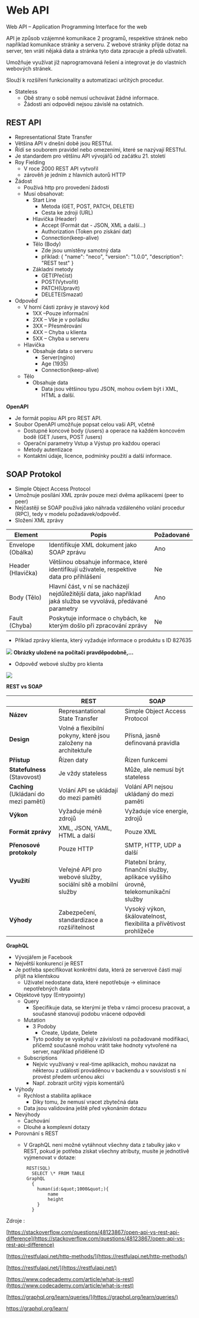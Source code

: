 # Web API

Web API – Application Programming Interface for the web

API je způsob vzájemné komunikace 2 programů, respektive stránek nebo například komunikace stránky a serveru. Z webové stránky přijde dotaz na server, ten vrátí nějaká data a stránka tyto data zpracuje a předá uživateli.

Umožňuje využívat jíž naprogramovaná řešení a integrovat je do vlastních webových stránek.

Slouží k rozšíření funkcionality a automatizaci určitých procedur.

- Stateless
  - Obě strany o sobě nemusí uchovávat žádné informace.
  - Žádosti ani odpovědi nejsou závislé na ostatních.

## REST API

- Representational State Transfer
- Většina API v dnešní době jsou RESTful.
- Řídí se souborem pravidel nebo omezeními, které se nazývají RESTful.
- Je standardem pro většinu API vývojářů od začátku 21. století
- Roy Fielding
  - V roce 2000 REST API vytvořil
  - zárověň je jedním z hlavních autorů HTTP
- Žádost
  - Používá http pro provedení žádosti
  - Musí obsahovat:
    - Start Line
      - Metoda (GET, POST, PATCH, DELETE)
      - Cesta ke zdroji (URL)
    - Hlavička (Header)
      - Accept (Formát dat - JSON, XML a další...)
      - Authorization (Token pro získání dat)
      - Connection(keep-alive)
    - Tělo (Body)
      - Zde jsou umístěny samotný data
      - příklad:
            {
              "name": "neco",
              "version": "1.0.0",
              "description": "REST test"
            }
    - Základní metody
      - GET(Přečíst)
      - POST(Vytvořit)
      - PATCH(Upravit)
      - DELETE(Smazat)
- Odpověď
  - V horní části zprávy je stavový kód
    - 1XX –Pouze informační
    - 2XX – Vše je v pořádku
    - 3XX – Přesměrování
    - 4XX – Chyba u klienta
    - 5XX – Chyba u serveru
  - Hlavička
    - Obsahuje data o serveru
      - Server(ngino)
      - Age (1935)
      - Connection(keep-alive)
  - Tělo
    - Obsahuje data
      - Data jsou většinou typu JSON, mohou ovšem být i XML, HTML a další.      

**OpenAPI**

  - Je formát popisu API pro REST API.
  - Soubor OpenAPI umožňuje popsat celou vaši API, včetně
    - Dostupné koncové body (/users) a operace na každém koncovém bodě (GET /users, POST /users)
    - Operační parametry Vstup a Výstup pro každou operaci
    - Metody autentizace
    - Kontaktní údaje, licence, podmínky použití a další informace.

## SOAP Protokol

- Simple Object Access Protocol
- Umožnuje posílání XML zpráv pouze mezi dvěma aplikacemi (peer to peer)
- Nejčastěji se SOAP používá jako náhrada vzdáleného volání procedur (RPC), tedy v modelu požadavek/odpověď.
- Složení XML zprávy

| **Element** | **Popis** | **Požadované** |
| --- | --- | --- |
| Envelope (Obálka) | Identifikuje XML dokument jako SOAP zprávu | Ano |
| Header (Hlavička) | Většinou obsahuje informace, které identifikují uživatele, respektive data pro přihlášení | Ne |
| Body (Tělo) | Hlavní část, v ní se nacházejí nejdůležitější data, jako například jaká služba se vyvolává, předávané parametry | Ano |
| Fault (Chyba) | Poskytuje informace o chybách, ke kterým došlo při zpracování zprávy | Ne |

- Příklad zprávy klienta, který vyžaduje informace o produktu s ID 827635

![](RackMultipart20220506-1-p6m60g_html_7b6981a928485810.png)
**Obrázky uložené na počítači pravděpodobně,...**
- Odpověď webové služby pro klienta

![](RackMultipart20220506-1-p6m60g_html_9c3ecf7f987dbe36.png)

**REST vs SOAP**

|   | **REST** | **SOAP** |
| --- | --- | --- |
| **Název** | Represantational State Transfer | Simple Object Access Protocol |
| **Design** | Volné a flexibilní pokyny, které jsou založeny na architektuře | Přísná, jasně definovaná pravidla |
| **Přístup** | Řízen daty | Řízen funkcemi |
| **Statefulness** (Stavovost) | Je vždy stateless | Může, ale nemusí být stateless |
| **Caching** (Ukládaní do mezi paměti) | Volání API se ukládají do mezi paměti | Volání API nejsou ukládaný do mezi paměti |
| **Výkon** | Vyžaduje méně zdrojů | Vyžaduje více energie, zdrojů |
| **Formát zprávy** | XML, JSON, YAML, HTML a další | Pouze XML |
| **Přenosové protokoly** | Pouze HTTP | SMTP, HTTP, UDP a další |
| **Využití** | Veřejné API pro webové služby, sociální sítě a mobilní služby | Platební brány, finanční služby, aplikace vyššího úrovně, telekomunikační služby |
| **Výhody** | Zabezpečení, standardizace a rozšiřitelnost | Vysoký výkon, škálovatelnost, flexibilita a přívětivost prohlížeče |

**GraphQL**

- Vývojářem je Facebook
- Největší konkurencí je REST
- Je potřeba specifikovat konkrétní data, která ze serverové části mají přijít na klientskou
  - Uživatel nedostane data, které nepotřebuje -&gt; eliminace nepotřebných data
- Objektové typy (Entrypointy)
  - Query
    - Specifikuje data, se kterými je třeba v rámci procesu pracovat, a současně stanovují podobu vrácené odpovědi
  - Mutation
    - 3 Podoby
      - Create, Update, Delete
    - Tyto podoby se vyskytují v závislosti na požadované modifikaci, přičemž současně mohou vrátit take hodnoty vytvořené na server, například přidělené ID
  - Subscriptions
    - Nejvíc využívaný v real-time aplikacích, mohou navázat na některou z událostí prováděnou v backendu a v souvislosti s ní provést předem určenou akci
    - Např. zobrazit určitý výpis komentářů
- Výhody
  - Rychlost a stabilita aplikace
    - Díky tomu, že nemusí vracet zbytečná data
  - Data jsou validována ještě před vykonáním dotazu
- Nevýhody
  - Cachování
  - Dlouhé a komplexní dotazy
- Porovnání s REST
  - V GraphQL neni možné vytáhnout všechny data z tabulky jako v REST, pokud je potřeba získat všechny atributy, musíte je jednotlivě vyjmenovat v dotaze:

         REST(SQL)
           SELECT \* FROM TABLE
         GraphQL
           {
             human(id:&quot;1000&quot;){
                 name
                 height
             }
           }

Zdroje :

[https://stackoverflow.com/questions/48123867/open-api-vs-rest-api-difference](https://stackoverflow.com/questions/48123867/open-api-vs-rest-api-difference)

[https://restfulapi.net/http-methods/](https://restfulapi.net/http-methods/)

[https://restfulapi.net/](https://restfulapi.net/)

[https://www.codecademy.com/article/what-is-rest](https://www.codecademy.com/article/what-is-rest)

[https://graphql.org/learn/queries/](https://graphql.org/learn/queries/)

https://graphql.org/learn/
